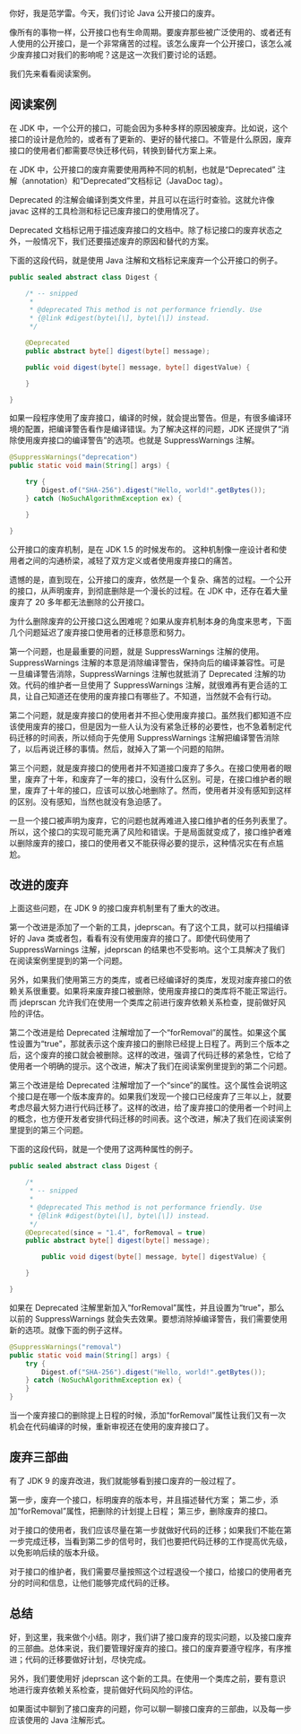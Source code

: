 你好，我是范学雷。今天，我们讨论 Java 公开接口的废弃。

像所有的事物一样，公开接口也有生命周期。要废弃那些被广泛使用的、或者还有人使用的公开接口，是一个非常痛苦的过程。该怎么废弃一个公开接口，该怎么减少废弃接口对我们的影响呢？这是这一次我们要讨论的话题。

我们先来看看阅读案例。

## 阅读案例

在 JDK 中，一个公开的接口，可能会因为多种多样的原因被废弃。比如说，这个接口的设计是危险的，或者有了更新的、更好的替代接口。不管是什么原因，废弃接口的使用者们都需要尽快迁移代码，转换到替代方案上来。

在 JDK 中，公开接口的废弃需要使用两种不同的机制，也就是“Deprecated” 注解（annotation）和“Deprecated”文档标记（JavaDoc tag）。

Deprecated 的注解会编译到类文件里，并且可以在运行时查验。这就允许像 javac 这样的工具检测和标记已废弃接口的使用情况了。

Deprecated 文档标记用于描述废弃接口的文档中。除了标记接口的废弃状态之外，一般情况下，我们还要描述废弃的原因和替代的方案。

下面的这段代码，就是使用 Java 注解和文档标记来废弃一个公开接口的例子。
```java
public sealed abstract class Digest {

    /* -- snipped
     *
     * @deprecated This method is not performance friendly. Use
     * {@link #digest(byte\[\], byte\[\]) instead.
     */

    @Deprecated
    public abstract byte[] digest(byte[] message);

    public void digest(byte[] message, byte[] digestValue) {

    }

}
```

如果一段程序使用了废弃接口，编译的时候，就会提出警告。但是，有很多编译环境的配置，把编译警告看作是编译错误。为了解决这样的问题，JDK 还提供了“消除使用废弃接口的编译警告”的选项。也就是 SuppressWarnings 注解。

```java
@SuppressWarnings("deprecation")
public static void main(String[] args) {

    try {
        Digest.of("SHA-256").digest("Hello, world!".getBytes());
    } catch (NoSuchAlgorithmException ex) {

    }

}
```

公开接口的废弃机制，是在 JDK 1.5 的时候发布的。 这种机制像一座设计者和使用者之间的沟通桥梁，减轻了双方定义或者使用废弃接口的痛苦。

遗憾的是，直到现在，公开接口的废弃，依然是一个复杂、痛苦的过程。一个公开的接口，从声明废弃，到彻底删除是一个漫长的过程。在 JDK 中，还存在着大量废弃了 20 多年都无法删除的公开接口。

为什么删除废弃的公开接口这么困难呢？如果从废弃机制本身的角度来思考，下面几个问题延迟了废弃接口使用者的迁移意愿和努力。

第一个问题，也是最重要的问题，就是 SuppressWarnings 注解的使用。SuppressWarnings 注解的本意是消除编译警告，保持向后的编译兼容性。可是一旦编译警告消除，SuppressWarnings 注解也就抵消了 Deprecated 注解的功效。代码的维护者一旦使用了 SuppressWarnings 注解，就很难再有更合适的工具，让自己知道还在使用的废弃接口有哪些了。不知道，当然就不会有行动。

第二个问题，就是废弃接口的使用者并不担心使用废弃接口。虽然我们都知道不应该使用废弃的接口，但是因为一些人认为没有紧急迁移的必要性，也不急着制定代码迁移的时间表，所以倾向于先使用 SuppressWarnings 注解把编译警告消除了，以后再说迁移的事情。然后，就掉入了第一个问题的陷阱。

第三个问题，就是废弃接口的使用者并不知道接口废弃了多久。在接口使用者的眼里，废弃了十年，和废弃了一年的接口，没有什么区别。可是，在接口维护者的眼里，废弃了十年的接口，应该可以放心地删除了。然而，使用者并没有感知到这样的区别。没有感知，当然也就没有急迫感了。

一旦一个接口被声明为废弃，它的问题也就再难进入接口维护者的任务列表里了。所以，这个接口的实现可能充满了风险和错误。于是局面就变成了，接口维护者难以删除废弃的接口，接口的使用者又不能获得必要的提示，这种情况实在有点尴尬。

## 改进的废弃

上面这些问题，在 JDK 9 的接口废弃机制里有了重大的改进。

第一个改进是添加了一个新的工具，jdeprscan。有了这个工具，就可以扫描编译好的 Java 类或者包，看看有没有使用废弃的接口了。即使代码使用了 SuppressWarnings 注解，jdeprscan 的结果也不受影响。这个工具解决了我们在阅读案例里提到的第一个问题。

另外，如果我们使用第三方的类库，或者已经编译好的类库，发现对废弃接口的依赖关系很重要。如果将来废弃接口被删除，使用废弃接口的类库将不能正常运行。而 jdeprscan 允许我们在使用一个类库之前进行废弃依赖关系检查，提前做好风险的评估。

第二个改进是给 Deprecated 注解增加了一个“forRemoval”的属性。如果这个属性设置为“true"，那就表示这个废弃接口的删除已经提上日程了。两到三个版本之后，这个废弃的接口就会被删除。这样的改进，强调了代码迁移的紧急性，它给了使用者一个明确的提示。这个改进，解决了我们在阅读案例里提到的第二个问题。

第三个改进是给 Deprecated 注解增加了一个“since”的属性。这个属性会说明这个接口是在哪一个版本废弃的。如果我们发现一个接口已经废弃了三年以上，就要考虑尽最大努力进行代码迁移了。这样的改进，给了废弃接口的使用者一个时间上的概念，也方便开发者安排代码迁移的时间表。这个改进，解决了我们在阅读案例里提到的第三个问题。

下面的这段代码，就是一个使用了这两种属性的例子。

```java
public sealed abstract class Digest {

    /*
     * -- snipped
     *
     * @deprecated This method is not performance friendly. Use
     * {@link #digest(byte\[\], byte\[\]) instead.
     */
    @Deprecated(since = "1.4", forRemoval = true)
    public abstract byte[] digest(byte[] message);

        public void digest(byte[] message, byte[] digestValue) {

    }

}
```

如果在 Deprecated 注解里新加入“forRemoval”属性，并且设置为“true"，那么以前的 SuppressWarnings 就会失去效果。要想消除掉编译警告，我们需要使用新的选项。就像下面的例子这样。

```java
@SuppressWarnings("removal")
public static void main(String[] args) {
    try {
        Digest.of("SHA-256").digest("Hello, world!".getBytes());
    } catch (NoSuchAlgorithmException ex) {
    }
}
```

当一个废弃接口的删除提上日程的时候，添加“forRemoval”属性让我们又有一次机会在代码编译的时候，重新审视还在使用的废弃接口了。

## 废弃三部曲

有了 JDK 9 的废弃改进，我们就能够看到接口废弃的一般过程了。

第一步，废弃一个接口，标明废弃的版本号，并且描述替代方案；
第二步，添加“forRemoval”属性，把删除的计划提上日程；
第三步，删除废弃的接口。

对于接口的使用者，我们应该尽量在第一步就做好代码的迁移；如果我们不能在第一步完成迁移，当看到第二步的信号时，我们也要把代码迁移的工作提高优先级，以免影响后续的版本升级。

对于接口的维护者，我们需要尽量按照这个过程退役一个接口，给接口的使用者充分的时间和信息，让他们能够完成代码的迁移。

## 总结

好，到这里，我来做个小结。刚才，我们讲了接口废弃的现实问题，以及接口废弃的三部曲。总体来说，我们要管理好废弃的接口。接口的废弃要遵守程序，有序推进；代码的迁移要做好计划，尽快完成。

另外，我们要使用好 jdeprscan 这个新的工具。在使用一个类库之前，要有意识地进行废弃依赖关系检查，提前做好代码风险的评估。

如果面试中聊到了接口废弃的问题，你可以聊一聊接口废弃的三部曲，以及每一步应该使用的 Java 注解形式。

